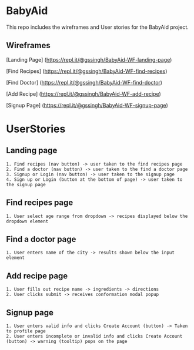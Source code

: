 # BabyAid

This repo includes the wireframes and User stories for the BabyAid project.

## Wireframes

[Landing Page] (https://repl.it/@gssingh/BabyAid-WF-landing-page)

[Find Recipes] (https://repl.it/@gssingh/BabyAid-WF-find-recipes)

[Find Doctor] (https://repl.it/@gssingh/BabyAid-WF-find-doctor)

[Add Recipe] (https://repl.it/@gssingh/BabyAid-WF-add-recipe)

[Signup Page] (https://repl.it/@gssingh/BabyAid-WF-signup-page)


# UserStories
## Landing page
    1. Find recipes (nav button) -> user taken to the find recipes page
    2. Find a doctor (nav button) -> user taken to the find a doctor page
    3. Signup or Login (nav button) -> user taken to the signup page
    4. Sign up or Login (button at the bottom of page) -> user taken to the signup page

## Find recipes page
    1. User select age range from dropdown -> recipes displayed below the dropdown element

## Find a doctor page
    1. User enters name of the city -> results shown below the input element

## Add recipe page
    1. User fills out recipe name -> ingredients -> directions
    2. User clicks submit -> receives conformation modal popup

## Signup page
    1. User enters valid info and clicks Create Account (button) -> Taken to profile page
    2. User enters incomplete or invalid info and clicks Create Account (button) -> warning (tooltip) pops on the page
